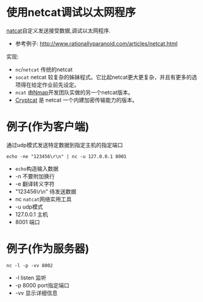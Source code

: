 # 使用netcat调试以太网程序

[natcat](http://zh.wikipedia.org/wiki/Netcat)自定义发送接受数据,调试以太网程序.

* 参考例子: http://www.rationallyparanoid.com/articles/netcat.html

实现:
* `nc`/`netcat` 传统的netcat
* `socat` netcat 较复杂的姊妹程式。它比起netcat更大更复杂，并且有更多的选项得在给定作业前先设定。
* `ncat` 由[Nmap](http://zh.wikipedia.org/wiki/Nmap)开发团队实做的另一个netcat版本。
* [Cryptcat](http://sourceforge.net/projects/cryptcat/) 是 netcat 一个内建加密传输能力的版本。

# 例子(作为客户端)

通过udp模式发送特定数据到指定主机的指定端口

```
echo -ne "123456\r\n" | nc -u 127.0.0.1 8001
```

* `echo`构造输入数据
 * -n 不要附加换行
 * -e 翻译转义字符
 * "123456\r\n" 待发送数据
* nc `natcat`网络实用工具
 * -u udp模式
 * 127.0.0.1 主机
 * 8001 端口

# 例子(作为服务器)

```
nc -l -p -vv 8002
```
* -l listen 监听
* -p 8000 port指定端口
* -vv 显示详细信息